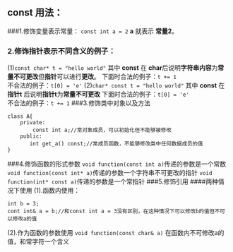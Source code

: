 ## const 用法：
###1.修饰变量表示常量：
`const int a = 2` **a** 就表示 **常量2**。
### 2.修饰指针表示不同含义的例子：
(1)`const char* t = "hello world"` 
其中 **const** 在 **char**后说明**字符串内容**为**常量不可更改**但**指针**可以进行**更改**。
下面时合法的例子：`t += 1`  
不合法的例子：`t[0] = 'e'`
(2)`char* const t = "hello world"`
其中 **const** 在 **指针t** 后说明**指针t**为**常量不可更改**
下面时合法的例子：`t[0] = 'e'`  
不合法的例子：`t += 1`
###3.修饰类中对象以及方法
```
class A{
    private:
        const int a;//常对象成员，可以初始化但不能够被修改
    public:
       int get_a() const;//常成员函数，不能够修改类中任何数据成员的值
}
```
###4.修饰函数的形式参数
`void function(const int a)`传递的参数是一个常数
`void function(const int* a)`传递的参数一个字符串不可更改的指针
`void function(int* const a)`传递的参数是一个常指针
###5.修饰引用
####两种情况下使用
(1).函数内使用：
```
int b = 3;
cont int& a = b;//和const int a = 3没有区别，在这种情况下可以修改b的值但不可以修改a的值
```
(2).作为函数的参数使用
`void function(const char& a)` 在函数内不可修改a的值，和常字符一个含义
